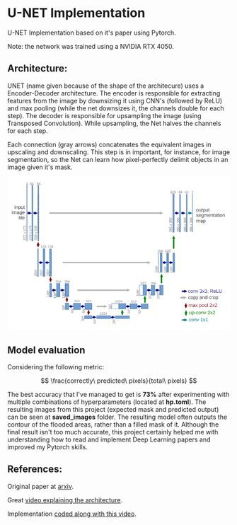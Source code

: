 # U-NET Implementation

U-NET Implementation based on it's paper using Pytorch.

Note: the network was trained using a NVIDIA RTX 4050.

## Architecture:

UNET (name given because of the shape of the architecure) uses a Encoder-Decoder architecture. The encoder is responsible for extracting features from the image by downsizing it using CNN's (followed by ReLU) and max pooling (while the net downsizes it, the channels double for each step). The decoder is responsible for upsampling the image (using Transposed Convolution). While upsampling, the Net halves the channels for each step.

Each connection (gray arrows) concatenates the equivalent images in upscaling and downscaling. This step is in important, for instance, for image segmentation, so the Net can learn how pixel-perfectly delimit objects in an image given it's mask.


![Architecture for U-NET](architecture.png)

## Model evaluation

Considering the following metric:

$$ \frac{correctly\ predicted\ pixels}{total\ pixels} $$

The best accuracy that I've managed to get is **73%** after experimenting with multiple combinations of hyperparameters (located at **hp.toml**). The resulting images from this project (expected mask and predicted output) can be seen at **saved_images** folder. The resulting model often outputs the contour of the flooded areas, rather than a filled mask of it. Although the final result isn't too much accurate, this project certainly helped me with understanding how to read and implement Deep Learning papers and improved my Pytorch skills.

## References:

Original paper at [arxiv](https://arxiv.org/abs/1505.04597).

Great [video explaining the architecture](https://www.youtube.com/watch?v=NhdzGfB1q74).

Implementation [coded along with this video](https://www.youtube.com/watch?v=IHq1t7NxS8k).




